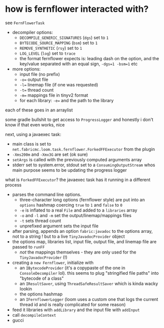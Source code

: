 # how is fernflower interacted with?

see `FernFlowerTask`

* decompiler options:
  * `DECOMPILE_GENERIC_SIGNATURES` (`dgs`) set to `1`
  * `BYTECODE_SOURCE_MAPPING` (`bsm`) set to `1`
  * `REMOVE_SYNTHETIC` (`rsy`) set to `1`
  * `LOG_LEVEL` (`log`) set to `trace`
  * the format fernflower expects is: leading dash on the option, and the key/value separated with an equal sign, `-dgs=1 -bsm=1` etc
* more options:
  * input file (no prefix)
  * `-o=` output file
  * `-l=` linemap file (if one was requested)
  * `-t=` thread count
  * `-m=` mappings file in tinyv2 format
  * for each library: `-e=` and the path to the library

each of these goes in an arraylist

some gradle bullshit to get access to `ProgressLogger` and honestly i don't know if that even works, nice

next, using a javaexec task:

* main class is set to `net.fabricmc.loom.task.fernflower.ForkedFFExecutor` from the plugin
* `-Xms200m` and `-Xmx3G` are set (ok sure)
* `setArgs` is called with the previously computed arguments array
* stderr set to system.error, stdout set to a `ConsumingOutputStream` whos main purpose seems to be updating the progress logger

what is `ForkedFFExecutor`? the javaexec task has it running in a different process

* parses the command line options.
  * three-character long options (fernflower style) are put into an `options` hashmap coercing `true` to `1` and `false` to `0`
  * `-e` is inflated to a real `File` and added to a `libraries` array
  * `-o` and `-l` and `-m` set the output/linemap/mappings files
  * `-t` sets thread count
  * unprefixed argument sets the input file
* after parsing, appends an option `fabric:javadoc` to the options array, not to a string ! but to a live `TinyJavadocProvider` object
* the options map, libraries list, input file, output file, and linemap file are passed to `runFF`
  * *not* the mappings themselves - they are only used for the `TinyJavadocProvider` (!)
* creating a `new Fernflower`, initialize with
  * an `IBytecodeProvider` (it's a copypaste of the one in `ConsoleDecompiler` lol). this seems to plug "stringified file paths" into "bytecode of a class"
  * an `IResultSaver`, using `ThreadSafeResultSaver` which is kinda wacky lookin
  * the options hashmap
  * an `IFernflowerLogger` (loom uses a custom one that logs the current thread id and is really complicated for some reason)
* feed it libraries with `addLibrary` and the input file with `addInput`
* call `decompileContext`
* gucci